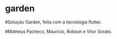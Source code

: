 # garden

#Solução Garden, feita com a tecnologia flutter.

#Matheus Pacheco, Maurício, Robson e Vitor Sorato. 
